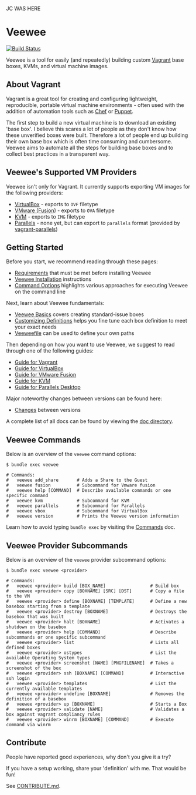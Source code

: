 JC WAS HERE

# Veewee

[![Build Status](https://travis-ci.org/jedi4ever/veewee.png)](https://travis-ci.org/jedi4ever/veewee)

Veewee is a tool for easily (and repeatedly) building custom [Vagrant](https://github.com/mitchellh/vagrant) base boxes, KVMs, and virtual machine images.


## About Vagrant

Vagrant is a great tool for creating and configuring lightweight, reproducible, portable virtual machine environments - often used with the addition of automation tools such as [Chef](https://github.com/opscode/chef) or [Puppet](https://github.com/puppetlabs/puppet).

The first step to build a new virtual machine is to download an existing 'base box'. I believe this scares a lot of people as they don't know how these unverified boxes were built. Therefore a lot of people end up building their own base box which is often time consuming and cumbersome. Veewee aims to automate all the steps for building base boxes and to collect best practices in a transparent way.


## Veewee's Supported VM Providers

Veewee isn't only for Vagrant.  It currently supports exporting VM images for the following providers:

* [VirtualBox](http://www.virtualbox.org/) - exports to `OVF` filetype
* [VMware (Fusion)](http://www.vmware.com/products/fusion/) - exports to `OVA` filetype
* [KVM](http://www.linux-kvm.org/) - exports to `IMG` filetype
* [Parallels](http://www.parallels.com/) - none yet, but can export to `parallels` format (provided by [vagrant-parallels](https://github.com/yshahin/vagrant-parallels))


## Getting Started

Before you start, we recommend reading through these pages:

* [Requirements](doc/requirements.md) that must be met before installing Veewee
* [Veewee Installation](doc/installation.md) instructions
* [Command Options](doc/commands.md) highlights various approaches for executing Veewee on the command line

Next, learn about Veewee fundamentals:

* [Veewee Basics](doc/basics.md) covers creating standard-issue boxes
* [Customizing Definitions](doc/customize.md) helps you fine tune each box definition to meet your exact needs
* [Veeweefile](doc/veeweefile.md) can be used to define your own paths

Then depending on how you want to use Veewee, we suggest to read through one of the following guides:

* [Guide for Vagrant](doc/vagrant.md)
* [Guide for VirtualBox](doc/vbox.md)
* [Guide for VMware Fusion](doc/fusion.md)
* [Guide for KVM](doc/kvm.md)
* [Guide for Parallels Desktop](doc/parallels.md)

Major noteworthy changes between versions can be found here:

* [Changes](doc/changes.md) between versions

A complete list of all docs can be found by viewing the [doc directory](doc).


## Veewee Commands

Below is an overview of the `veewee` command options:

    $ bundle exec veewee

    # Commands:
    #   veewee add_share       # Adds a Share to the Guest
    #   veewee fusion          # Subcommand for Vmware fusion
    #   veewee help [COMMAND]  # Describe available commands or one specific command
    #   veewee kvm             # Subcommand for KVM
    #   veewee parallels       # Subcommand for Parallels
    #   veewee vbox            # Subcommand for VirtualBox
    #   veewee version         # Prints the Veewee version information

Learn how to avoid typing `bundle exec` by visiting the [Commands](doc/commands.md) doc.


## Veewee Provider Subcommands

Below is an overview of the `veewee` provider subcommand options:

    $ bundle exec veewee <provider>

    # Commands:
    #   veewee <provider> build [BOX_NAME]                 # Build box
    #   veewee <provider> copy [BOXNAME] [SRC] [DST]       # Copy a file to the VM
    #   veewee <provider> define [BOXNAME] [TEMPLATE]      # Define a new basebox starting from a template
    #   veewee <provider> destroy [BOXNAME]                # Destroys the basebox that was built
    #   veewee <provider> halt [BOXNAME]                   # Activates a shutdown on the basebox
    #   veewee <provider> help [COMMAND]                   # Describe subcommands or one specific subcommand
    #   veewee <provider> list                             # Lists all defined boxes
    #   veewee <provider> ostypes                          # List the available Operating System types
    #   veewee <provider> screenshot [NAME] [PNGFILENAME]  # Takes a screenshot of the box
    #   veewee <provider> ssh [BOXNAME] [COMMAND]          # Interactive ssh login
    #   veewee <provider> templates                        # List the currently available templates
    #   veewee <provider> undefine [BOXNAME]               # Removes the definition of a basebox
    #   veewee <provider> up [BOXNAME]                     # Starts a Box
    #   veewee <provider> validate [NAME]                  # Validates a box against vagrant compliancy rules
    #   veewee <provider> winrm [BOXNAME] [COMMAND]        # Execute command via winrm


## Contribute

People have reported good experiences, why don't you give it a try?

If you have a setup working, share your 'definition' with me. That would be fun!

See [CONTRIBUTE.md](CONTRIBUTE.md).

